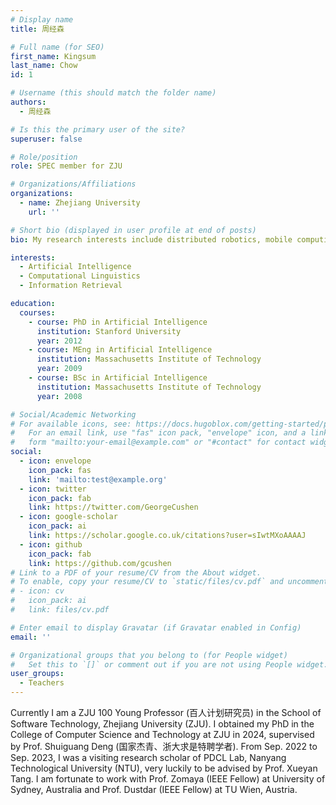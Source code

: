 ```yaml
---
# Display name
title: 周经森

# Full name (for SEO)
first_name: Kingsum
last_name: Chow
id: 1

# Username (this should match the folder name)
authors:
  - 周经森

# Is this the primary user of the site?
superuser: false

# Role/position
role: SPEC member for ZJU

# Organizations/Affiliations
organizations:
  - name: Zhejiang University
    url: ''

# Short bio (displayed in user profile at end of posts)
bio: My research interests include distributed robotics, mobile computing and programmable matter.

interests:
  - Artificial Intelligence
  - Computational Linguistics
  - Information Retrieval

education:
  courses:
    - course: PhD in Artificial Intelligence
      institution: Stanford University
      year: 2012
    - course: MEng in Artificial Intelligence
      institution: Massachusetts Institute of Technology
      year: 2009
    - course: BSc in Artificial Intelligence
      institution: Massachusetts Institute of Technology
      year: 2008

# Social/Academic Networking
# For available icons, see: https://docs.hugoblox.com/getting-started/page-builder/#icons
#   For an email link, use "fas" icon pack, "envelope" icon, and a link in the
#   form "mailto:your-email@example.com" or "#contact" for contact widget.
social:
  - icon: envelope
    icon_pack: fas
    link: 'mailto:test@example.org'
  - icon: twitter
    icon_pack: fab
    link: https://twitter.com/GeorgeCushen
  - icon: google-scholar
    icon_pack: ai
    link: https://scholar.google.co.uk/citations?user=sIwtMXoAAAAJ
  - icon: github
    icon_pack: fab
    link: https://github.com/gcushen
# Link to a PDF of your resume/CV from the About widget.
# To enable, copy your resume/CV to `static/files/cv.pdf` and uncomment the lines below.
# - icon: cv
#   icon_pack: ai
#   link: files/cv.pdf

# Enter email to display Gravatar (if Gravatar enabled in Config)
email: ''

# Organizational groups that you belong to (for People widget)
#   Set this to `[]` or comment out if you are not using People widget.
user_groups:
  - Teachers
---
```


Currently I am a ZJU 100 Young Professor (百人计划研究员) in the School of Software Technology, Zhejiang University (ZJU). I obtained my PhD in the College of Computer Science and Technology at ZJU in 2024, supervised by Prof. Shuiguang Deng (国家杰青、浙大求是特聘学者). From Sep. 2022 to Sep. 2023, I was a visiting research scholar of PDCL Lab, Nanyang Technological University (NTU), very luckily to be advised by Prof. Xueyan Tang. I am fortunate to work with Prof. Zomaya (IEEE Fellow) at University of Sydney, Australia and Prof. Dustdar (IEEE Fellow) at TU Wien, Austria.
